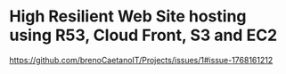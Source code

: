 # High Resilient Web Site hosting using R53, Cloud Front, S3 and EC2

https://github.com/brenoCaetanoIT/Projects/issues/1#issue-1768161212

